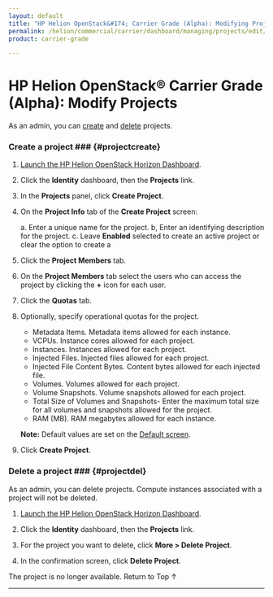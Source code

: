 ```yaml
---
layout: default
title: "HP Helion OpenStack&#174; Carrier Grade (Alpha): Modifying Projects"
permalink: /helion/commercial/carrier/dashboard/managing/projects/edit/
product: carrier-grade

---
```

<!--UNDER REVISION-->

<script>

function PageRefresh {
onLoad="window.refresh"
}

PageRefresh();

</script>

<!-- <p style="font-size: small;"> <a href="/helion/commercial/carrier/ga1/install/">&#9664; PREV</a> | <a href="/helion/commercial/carrier/ga1/install-overview/">&#9650; UP</a> | <a href="/helion/commercial/carrier/ga1/">NEXT &#9654;</a></p> -->

# HP Helion OpenStack&#174; Carrier Grade (Alpha): Modify Projects

As an admin, you can [create](#projectcreate) and [delete](#projectsdel) projects. 

### Create a project ### {#projectcreate}

1. [Launch the HP Helion OpenStack Horizon Dashboard](/helion/openstack/carrier/dashboard/login/).

2. Click the **Identity** dashboard, then the **Projects** link.

3. In the **Projects** panel, click **Create Project**.

4. On the **Project Info** tab of the **Create Project** screen:

	a. Enter a unique name for the project.
	b, Enter an identifying description for the project.
	c. Leave **Enabled** selected to create an active project or clear the option to create a 

5. Click the **Project Members** tab. 

6. On the **Project Members** tab select the users who can access the project by clicking the **+** icon for each user.

7. Click the **Quotas** tab. 

8. Optionally, specify operational quotas for the project. 
	* Metadata Items. Metadata items allowed for each instance.
	* VCPUs. Instance cores allowed for each project.
	* Instances. Instances allowed for each project.
	* Injected Files. Injected files allowed for each project.
	* Injected File Content Bytes. Content bytes allowed for each injected file.
	* Volumes. Volumes allowed for each project.
	* Volume Snapshots. Volume snapshots allowed for each project.
	* Total Size of Volumes and Snapshots- Enter the maximum total size for all volumes and snapshots allowed for the project.
	* RAM (MB). RAM megabytes allowed for each instance.

	**Note:** Default values are set on the [Default screen](/helion/commercial/carrier/dashboard/managing/quotas/).

9. Click **Create Project**.

### Delete a project ### {#projectdel}

As an admin, you can delete projects. Compute instances associated with a project will not be deleted.

1. [Launch the HP Helion OpenStack Horizon Dashboard](/helion/openstack/carrier/dashboard/login/).

2. Click the **Identity** dashboard, then the **Projects** link.

3. For the project you want to delete, click **More &gt; Delete Project**.

4. In the confirmation screen, click **Delete Project**.
<p>The project is no longer available.  <a href="#top" style="padding:14px 0px 14px 0px; text-decoration: none;"> Return to Top &#8593; </a></p>

----
